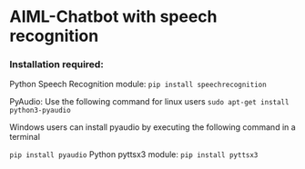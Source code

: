 # AIML-Chatbot with speech recognition

### Installation required:

Python Speech Recognition module:
  `pip install speechrecognition`

PyAudio: Use the following command for linux users
`sudo apt-get install python3-pyaudio`

Windows users can install pyaudio by executing the following command in a terminal

`pip install pyaudio`
Python pyttsx3 module:
`pip install pyttsx3`

